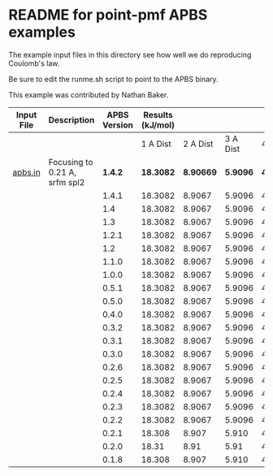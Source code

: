 README for point-pmf APBS examples
==================================

The example input files in this directory see how well we do reproducing Coulomb's law.

Be sure to edit the runme.sh script to point to the APBS binary.

This example was contributed by Nathan Baker.

Input File|Description|APBS Version|Results (kJ/mol)||||Analytical (kJ/mol)||||
---|---|---|---|---|---|---|---|---|---|---
||||1 A Dist|2 A Dist|3 A Dist|4 A Dist|1 A Dist|2 A Dist|3 A Dist|4 A Dist
[apbs.in](apbs.in)|Focusing to 0.21 A, srfm spl2|**1.4.2**|**18.3082**|**8.90669**|**5.9096**|**4.43014**|17.686|8.843|5.89533|4.4215
|||1.4.1|18.3082|8.9067|5.9096|4.4301
|||1.4|18.3082|8.9067|5.9096|4.4301
|||1.3|18.3082|8.9067|5.9096|4.4301
|||1.2.1|18.3082|8.9067|5.9096|4.4301
|||1.2|18.3082|8.9067|5.9096|4.4301
|||1.1.0|18.3082|8.9067|5.9096|4.4301
|||1.0.0|18.3082|8.9067|5.9096|4.4301
|||0.5.1|18.3082|8.9067|5.9096|4.4301
|||0.5.0|18.3082|8.9067|5.9096|4.4301
|||0.4.0|18.3082|8.9067|5.9096|4.4301
|||0.3.2|18.3082|8.9067|5.9096|4.4301
|||0.3.1|18.3082|8.9067|5.9096|4.4301
|||0.3.0|18.3082|8.9067|5.9096|4.4301
|||0.2.6|18.3082|8.9067|5.9096|4.4301
|||0.2.5|18.3082|8.9067|5.9096|4.4301
|||0.2.4|18.3082|8.9067|5.9096|4.4301
|||0.2.3|18.3082|8.9067|5.9096|4.4301
|||0.2.2|18.3082|8.9067|5.9096|4.4301
|||0.2.1|18.308|8.907|5.910|4.430
|||0.2.0|18.31|8.91|5.91|4.43
|||0.1.8|18.308|8.907|5.910|4.430

